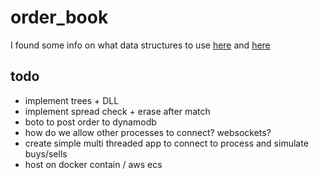 # order_book
I found some info on what data structures to use [here](https://web.archive.org/web/20110219163448/http://howtohft.wordpress.com/2011/02/15/how-to-build-a-fast-limit-order-book/) and
[here](https://quant.stackexchange.com/questions/3783/what-is-an-efficient-data-structure-to-model-order-book)


## todo 
* implement trees + DLL
* implement spread check + erase after match
* boto to post order to dynamodb
* how do we allow other processes to connect? websockets? 
* create simple multi threaded app to connect to process and simulate buys/sells
* host on docker contain / aws ecs